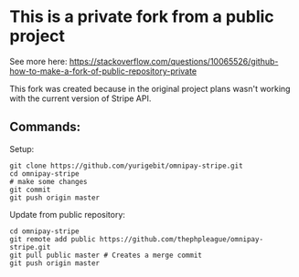 # This is a private fork from a public project
See more here: https://stackoverflow.com/questions/10065526/github-how-to-make-a-fork-of-public-repository-private

This fork was created because in the original project plans wasn't working with the current version of Stripe API.

## Commands:

Setup:
```
git clone https://github.com/yurigebit/omnipay-stripe.git
cd omnipay-stripe
# make some changes
git commit
git push origin master
```

Update from public repository:
```
cd omnipay-stripe
git remote add public https://github.com/thephpleague/omnipay-stripe.git
git pull public master # Creates a merge commit
git push origin master
```
